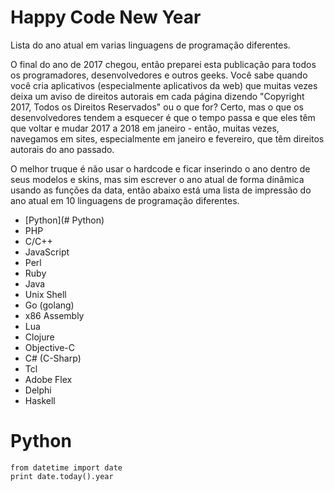 # Happy Code New Year

Lista do ano atual em varias linguagens de programação diferentes.

O final do ano de 2017 chegou, então preparei esta publicação para todos os programadores, desenvolvedores e outros geeks. Você sabe quando você cria aplicativos (especialmente aplicativos da web) que muitas vezes deixa um aviso de direitos autorais em cada página dizendo "Copyright 2017, Todos os Direitos Reservados" ou o que for? Certo, mas o que os desenvolvedores tendem a esquecer é que o tempo passa e que eles têm que voltar e mudar 2017 a 2018 em janeiro - então, muitas vezes, navegamos em sites, especialmente em janeiro e fevereiro, que têm direitos autorais do ano passado.

O melhor truque é não usar o hardcode e ficar inserindo o ano dentro de seus modelos e skins, mas sim escrever o ano atual de forma dinâmica usando as funções da data, então abaixo está uma lista de impressão do ano atual em 10 linguagens de programação diferentes.

- [Python](# Python)
- PHP
- C/C++
- JavaScript
- Perl
- Ruby
- Java
- Unix Shell
- Go (golang)
- x86 Assembly
- Lua
- Clojure
- Objective-C
- C# (C-Sharp)
- Tcl
- Adobe Flex
- Delphi
- Haskell

# Python
```
from datetime import date
print date.today().year
```

